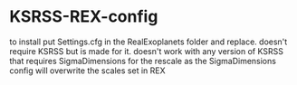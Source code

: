 # KSRSS-REX-config
to install put Settings.cfg in the RealExoplanets folder and replace.
doesn't require KSRSS but is made for it.
doesn't work with any version of KSRSS that requires SigmaDimensions for the rescale as the SigmaDimensions config will overwrite the scales set in REX

